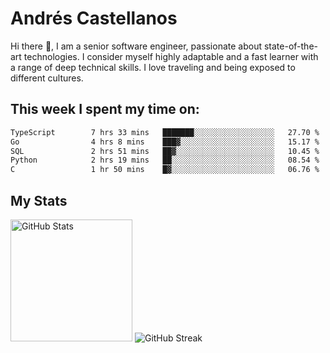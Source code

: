# Andrés Castellanos

Hi there 👋, I am a senior software engineer, passionate about state-of-the-art technologies. I consider myself highly adaptable and a fast learner with a range of deep technical skills. I love traveling and being exposed to different cultures.

## This week I spent my time on:

<!--START_SECTION:waka-->

```txt
TypeScript        7 hrs 33 mins   ███████░░░░░░░░░░░░░░░░░░   27.70 %
Go                4 hrs 8 mins    ███▓░░░░░░░░░░░░░░░░░░░░░   15.17 %
SQL               2 hrs 51 mins   ██▓░░░░░░░░░░░░░░░░░░░░░░   10.45 %
Python            2 hrs 19 mins   ██░░░░░░░░░░░░░░░░░░░░░░░   08.54 %
C                 1 hr 50 mins    █▓░░░░░░░░░░░░░░░░░░░░░░░   06.76 %
```

<!--END_SECTION:waka-->

## My Stats

<img height="195" src="https://github-readme-stats.vercel.app/api?username=andrescv&show_icons=true&theme=onedark&hide_border=true&card_width=495" alt="GitHub Stats" />

<img src="https://streak-stats.demolab.com?user=andrescv&theme=one-dark-pro&hide_border=true" alt="GitHub Streak" />

